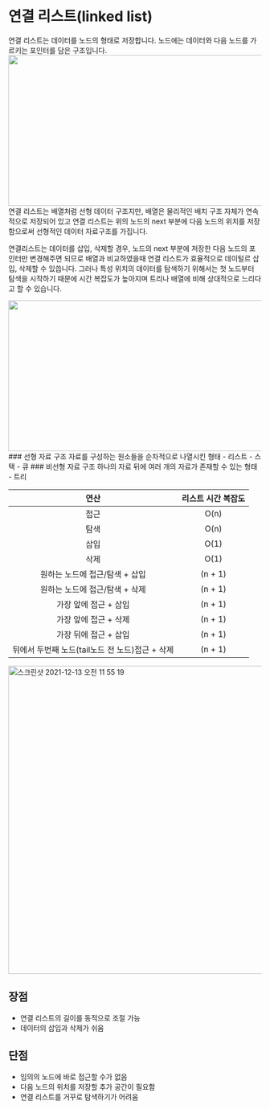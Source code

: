 # 연결 리스트(linked list)
연결 리스트는 데이터를 노드의 형태로 저장합니다. 노드에는 데이터와 다음 노드를 가르키는 포인터를 담은 구조입니다.  
<img src ="https://user-images.githubusercontent.com/75020336/145743187-7da329d9-4afe-41d7-9815-b6fa8fb484b2.jpg" width="600" height="300">  
연결 리스트는 배열처럼 선형 데이터 구조지만, 배열은 물리적인 배치 구조 자체가 연속적으로 저장되어 있고 연결 리스트는 위의 노드의 next 부분에 다음 노드의 위치를 저장함으로써 선형적인 데이터 자료구조를 가집니다.  

연결리스트는 데이터를 삽입, 삭제할 경우, 노드의 next 부분에 저장한 다음 노드의 포인터만 변경해주면 되므로 배열과 비교하였을때 연결 리스트가 효율적으로 데이털르 삽입, 삭제할 수 있씁니다. 그러나 특성 위치의 데이터를 탐색하기 위해서는 첫 노드부터 탐색을 시작하기 때문에 시간 복잡도가 높아지며 트리나 배열에 비해 상대적으로 느리다고 할 수 있습니다.

<img src ="https://user-images.githubusercontent.com/75020336/145743194-4c1a03a9-a58b-460a-b24c-294b9675b5f0.png" width="600" height="300">  
### 선형 자료 구조
자료를 구성하는 원소들을 순차적으로 나열시킨 형태
- 리스트
- 스택
- 큐
### 비선형 자료 구조
하나의 자료 뒤에 여러 개의 자료가 존재할 수 있는 형태
- 트리

| 연산  | 리스트 시간 복잡도  |
|:---:|:---:|
|접근|O(n)|
| 탐색 |  O(n) |
| 삽입  |  O(1) |
| 삭제  |  O(1) |
|  원하는 노드에 접근/탐색 + 삽입 |  (n + 1) |
|  원하는 노드에 접근/탐색 + 삭제 |  (n + 1) |
|  가장 앞에 접근 + 삽입  |  (n + 1) |
|  가장 앞에 접근 + 삭제 |  (n + 1) |
|  가장 뒤에 접근 + 삽입 |  (n + 1) |
|  뒤에서 두번째 노드(tail노드 전 노드)접근 + 삭제 |  (n + 1) |


<img width="613" alt="스크린샷 2021-12-13 오전 11 55 19" src="https://user-images.githubusercontent.com/75020336/145745241-465a2677-8604-4d02-a2c1-22584044e538.png">

## 장점
- 연결 리스트의 길이를 동적으로 조절 가능
- 데이터의 삽입과 삭제가 쉬움

## 단점
- 임의의 노드에 바로 접근할 수가 없음
- 다음 노드의 위치를 저장할 추가 공간이 필요함
- 연결 리스트를 거꾸로 탐색하기가 어려움

